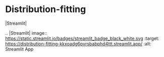 # Distribution-fitting

|Streamlit| 

..  |Streamlit| image:: https://static.streamlit.io/badges/streamlit_badge_black_white.svg
    :target: https://distribution-fitting-kkxoadg6pvrsbabphd4ttt.streamlit.app/
    :alt: Streamlit App

